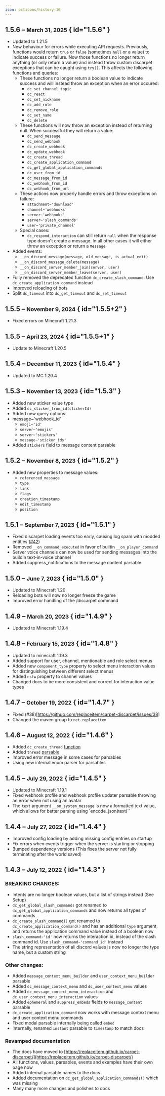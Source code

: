 ```yaml
---
icon: octicons/history-16
---
```



<!--
## x.y.z – <small>January 1, 1970</small> { id="x.y.z" }
-->


## 1.5.6 – <small>March 31, 2025</small> { id="1.5.6" }

* Updated to 1.21.5
* New behaviour for errors while executing API requests.
  Previously, functions would return `true` or `false` (sometimes `null` or a value)
  to indicate success or failure. Now those functions no longer return anything
  (or only return a value) and instead throw custom discarpet exceptions that can be caught using `try()`.
  This affects the following functions and queries:
    * These functions no longer return a boolean value to indicate success
    and will instead throw an exception when an error occured:
        * `dc_set_channel_topic`
        * `dc_react`
        * `dc_set_nickname`
        * `dc_add_role`
        * `dc_remove_role`
        * `dc_set_name`
        * `dc_delete`
    * These functions will now throw an exception instead of returning null. When successful they will return a value:
        * `dc_send_message`
        * `dc_send_webhook`
        * `dc_create_webhook`
        * `dc_update_webhook`
        * `dc_create_thread`
        * `dc_create_application_command`
        * `dc_get_global_application_commands`
        * `dc_user_from_id`
        * `dc_message_from_id`
        * `dc_webhook_from_id`
        * `dc_webhook_from_url`
    * These actions now properly handle errors and throw exceptions on failure:
        * `attachment~'download'`
        * `channel~'webhooks'`
        * `server~'webhooks'`
        * `server~'slash_commands'`
        * `user~'private_channel'`
    * Special cases:
        * `dc_respond_interaction` can still return `null` when the response type doesn't create a message. In all other cases it will either throw an exception or return a `Message`
* Added events:
    * `__on_discord_message(message, old_message, is_actual_edit)`
    * `__on_discord_message_delete(message)`
    * `__on_discord_server_member_join(server, user)`
    * `__on_discord_server_member_leave(server, user)`
* Fully removed the deprecated function `dc_create_slash_command`. Use `dc_create_application_command` instead
* Improved reloading of bots
* Split `dc_timeout` into `dc_get_timeout` and `dc_set_timeout`


## 1.5.5 – <small>November 9, 2024</small> { id="1.5.5+2" }

* Fixed errors on Minecraft 1.21.3


## 1.5.5 – <small>April 23, 2024</small> { id="1.5.5+1" }

* Update to Minecraft 1.20.5


## 1.5.4 – <small>December 11, 2023</small> { id="1.5.4" }

* Updated to MC 1.20.4


## 1.5.3 – <small>November 13, 2023</small> { id="1.5.3" }

* Added new sticker value type
* Added `dc_sticker_from_id(stickerId)`
* Added new query options:
* message~'webhook_id'
    * `emoji~'id'`
    * `server~'emojis'`
    * `server~'stickers'`
    * `message~'sticker_ids'`
* Added `stickers` field to message content parsable


## 1.5.2 – <small>November 8, 2023</small> { id="1.5.2" }

* Added new properties to message values:
    * `referenced_message`
    * `type`
    * `link`
    * `flags`
    * `creation_timestamp`
    * `edit_timestamp`
    * `position`


## 1.5.1 – <small>September 7, 2023</small> { id="1.5.1" }

* Fixed discarpet loading events too early, causing log spam with modded entities ([#42](https://github.com/replaceitem/carpet-discarpet/pull/42))
* Removed `__on_command_executed` in favor of builtin `__on_player_command`
* Server voice channels can now be used for sending messages into the buildin text-in-voice channel
* Added suppress_notifications to the message content parsable


## 1.5.0 – <small>June 7, 2023</small> { id="1.5.0" }

* Updated to Minecraft 1.20
* Reloading bots will now no longer freeze the game
* Improved error handling of the /discarpet command


## 1.4.9 – <small>March 20, 2023</small> { id="1.4.9" }

* Updated to Minecraft 1.19.4


## 1.4.8 – <small>February 15, 2023</small> { id="1.4.8" }

* Updated to minecraft 1.19.3
* Added support for user, channel, mentionable and role select menus
* Added new `component_type` property to select menu interaction values for distinguishing between different select menus
* Added `nsfw` property to channel values
* Changed docs to be more consistent and correct for interaction value types


## 1.4.7 – <small>October 19, 2022</small> { id="1.4.7" }

* Fixed (#38)[https://github.com/replaceitem/carpet-discarpet/issues/38]
* Changed the maven group to `net.replaceitem`


## 1.4.6 – <small>August 12, 2022</small> { id="1.4.6" }

* Added `dc_create_thread` [function](https://replaceitem.github.io/carpet-discarpet/functions/create-thread/)
* Added `thread` [parsable](https://replaceitem.github.io/carpet-discarpet/parsables/thread/)
* Improved error message in some cases for parsables
* Using new internal enum parser for parsables


## 1.4.5 – <small>July 29, 2022</small> { id="1.4.5" }

* Updated to Minecraft 1.19.1
* Fixed webhook profile and webhook profile updater parsable throwing an error when not using an avatar
* The `text` argument `__on_system_message` is now a formatted text value, which allows for better parsing using `encode_json(text)``


## 1.4.4 – <small>July 27, 2022</small> { id="1.4.4" }

* Improved config loading by adding missing config entries on startup
* Fix errors when events trigger when the server is starting or stopping
* Bumped dependency versions (This fixes the server not fully terminating after the world saved)


## 1.4.3 – <small>July 12, 2022</small> { id="1.4.3" }

### BREAKING CHANGES:

* Intents are no longer boolean values, but a list of strings instead (See Setup)
* `dc_get_global_slash_commands` got renamed to `dc_get_global_application_commands` and now returns all types of commands
* `dc_create_slash_command()` got renamed to `dc_create_application_command()` and has an additional `type` argument, and returns the application command value instead of a boolean now
* `slash_command~'id'` now returns the interaction id, instead of the slash command id. Use `slash_command~'command_id'` instead
* The string representation of all discord values is now no longer the type name, but a custom string

### Other changes:

* Added `message_context_menu_builder` and `user_context_menu_builder` parsable
* Added `dc_message_context_menu` and `dc_user_context_menu` values
* Added `dc_message_context_menu_interaction` and `dc_user_context_menu_interaction` values
* Added `ephemeral` and `suppress_embeds` fields to `message_content` parsable
* `dc_create_application_command` now works with message context menu and user context menu commands
* Fixed modal parsable internally being called `embed`
* Internally, renamed `instant` parsable to `timestamp` to match docs

### Revamped documentation

* The docs have moved to [https://replaceitem.github.io/carpet-discarpet/](https://replaceitem.github.io/carpet-discarpet/)
* All functions, values, parsables, events and examples have their own page now
* Added internal parsable names to the docs
* Added documentation on `dc_get_global_application_commands()` which was missing
* Many many more changes and polishes to docs